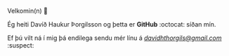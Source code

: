 Velkomin(n) 👋

Ég heiti Davíð Haukur Þorgilsson
og þetta er **GitHub**  :octocat: síðan mín.

Ef þú vilt ná í mig þá endilega sendu mér línu á [*davidhthorgils@gmail.com*](http://outlook.com)
:suspect:

